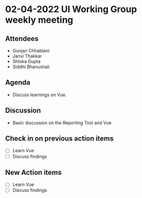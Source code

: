 # 02-04-2022 UI Working Group weekly meeting 

## Attendees
- Gunjan Chhablani
- Janvi Thakkar
- Shloka Gupta
- Siddhi Bhanushali

## Agenda
- Discuss learnings on Vue.

## Discussion
- Basic discussion on the Reporting Tool and Vue

## Check in on previous action items
- [ ] Learn Vue
- [ ] Discuss findings

## New Action items
- [ ] Learn Vue
- [ ] Discuss findings